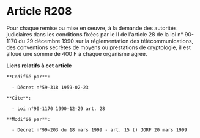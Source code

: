 # Article R208

Pour chaque remise ou mise en oeuvre, à la demande des autorités judiciaires dans les conditions fixées par le II de
l'article 28 de la loi n° 90-1170 du 29 décembre 1990 sur la réglementation des télécommunications, des conventions secrètes
de moyens ou prestations de cryptologie, il est alloué une somme de 400 F à chaque organisme agréé.

**Liens relatifs à cet article**

	**Codifié par**:

	  - Décret n°59-318 1959-02-23

	**Cite**:

	  - Loi n°90-1170 1990-12-29 art. 28

	**Modifié par**:

	  - Décret n°99-203 du 18 mars 1999 - art. 15 () JORF 20 mars 1999
